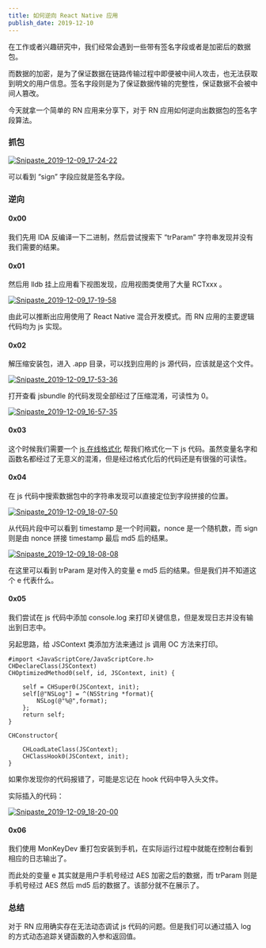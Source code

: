 ```yaml
---
title: 如何逆向 React Native 应用
publish_date: 2019-12-10
---
```




在工作或者兴趣研究中，我们经常会遇到一些带有签名字段或者是加密后的数据包。

而数据的加密，是为了保证数据在链路传输过程中即便被中间人攻击，也无法获取到明文的用户信息。签名字段则是为了保证数据传输的完整性，保证数据不会被中间人篡改。

今天就拿一个简单的 RN 应用来分享下，对于 RN 应用如何逆向出数据包的签名字段算法。

### 抓包

[![Snipaste_2019-12-09_17-24-22](https://dwj1210.github.io/images/Snipaste_2019-12-09_17-24-22.png)](../reverse_react_native_app/reverse_react_native_app_1.png)

可以看到 “sign” 字段应就是签名字段。

### 逆向

#### 0x00

我们先用 IDA 反编译一下二进制，然后尝试搜索下 “trParam” 字符串发现并没有我们需要的结果。

#### 0x01

然后用 lldb 挂上应用看下视图发现，应用视图类使用了大量 RCTxxx 。

[![Snipaste_2019-12-09_17-19-58](https://dwj1210.github.io/images/Snipaste_2019-12-09_17-19-58.png)](../reverse_react_native_app/reverse_react_native_app_2.png)

由此可以推断出应用使用了 React Native 混合开发模式。而 RN 应用的主要逻辑代码均为 js 实现。

#### 0x02

解压缩安装包，进入 .app 目录，可以找到应用的 js 源代码，应该就是这个文件。

[![Snipaste_2019-12-09_17-53-36](https://dwj1210.github.io/images/Snipaste_2019-12-09_17-53-36.png)](../reverse_react_native_app/reverse_react_native_app_3.png)

打开查看 jsbundle 的代码发现全部经过了压缩混淆，可读性为 0。

[![Snipaste_2019-12-09_16-57-35](https://dwj1210.github.io/images/Snipaste_2019-12-09_16-57-35.png)](../reverse_react_native_app/reverse_react_native_app_4.png)

#### 0x03

这个时候我们需要一个 [js 在线格式化](https://tool.oschina.net/codeformat/js) 帮我们格式化一下 js 代码。虽然变量名字和函数名都经过了无意义的混淆，但是经过格式化后的代码还是有很强的可读性。

#### 0x04

在 js 代码中搜索数据包中的字符串发现可以直接定位到字段拼接的位置。

[![Snipaste_2019-12-09_18-07-50](https://dwj1210.github.io/images/Snipaste_2019-12-09_18-07-50.png)](../reverse_react_native_app/reverse_react_native_app_5.png)

从代码片段中可以看到 timestamp 是一个时间戳，nonce 是一个随机数，而 sign 则是由 nonce 拼接 timestamp 最后 md5 后的结果。

[![Snipaste_2019-12-09_18-08-08](https://dwj1210.github.io/images/Snipaste_2019-12-09_18-08-08.png)](../reverse_react_native_app/reverse_react_native_app_6.png)

在这里可以看到 trParam 是对传入的变量 e md5 后的结果。但是我们并不知道这个 e 代表什么。

#### 0x05

我们尝试在 js 代码中添加 console.log 来打印关键信息，但是发现日志并没有输出到日志中。

另起思路，给 JSContext 类添加方法来通过 js 调用 OC 方法来打印。

```
#import <JavaScriptCore/JavaScriptCore.h>
CHDeclareClass(JSContext)
CHOptimizedMethod0(self, id, JSContext, init) {

    self = CHSuper0(JSContext, init);
    self[@"NSLog"] = ^(NSString *format){
        NSLog(@"%@",format);
    };
    return self;
}

CHConstructor{

    CHLoadLateClass(JSContext);
    CHClassHook0(JSContext, init);
}
```

如果你发现你的代码报错了，可能是忘记在 hook 代码中导入头文件。

实际插入的代码：

[![Snipaste_2019-12-09_18-20-00](https://dwj1210.github.io/images/Snipaste_2019-12-09_18-20-00.png)](../reverse_react_native_app/reverse_react_native_app_7.png)

#### 0x06

我们使用 MonKeyDev 重打包安装到手机，在实际运行过程中就能在控制台看到相应的日志输出了。

而此处的变量 e 其实就是用户手机号经过 AES 加密之后的数据，而 trParam 则是手机号经过 AES 然后 md5 后的数据了。该部分就不在展示了。

### 总结

对于 RN 应用确实存在无法动态调试 js 代码的问题。但是我们可以通过插入 log 的方式动态追踪关键函数的入参和返回值。